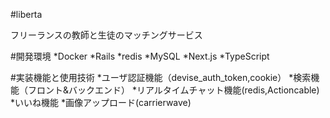 #liberta

フリーランスの教師と生徒のマッチングサービス

#開発環境
*Docker
*Rails
*redis
*MySQL
*Next.js
*TypeScript

#実装機能と使用技術
*ユーザ認証機能（devise_auth_token,cookie）
*検索機能（フロント&バックエンド）
*リアルタイムチャット機能(redis,Actioncable)
*いいね機能
*画像アップロード(carrierwave)
